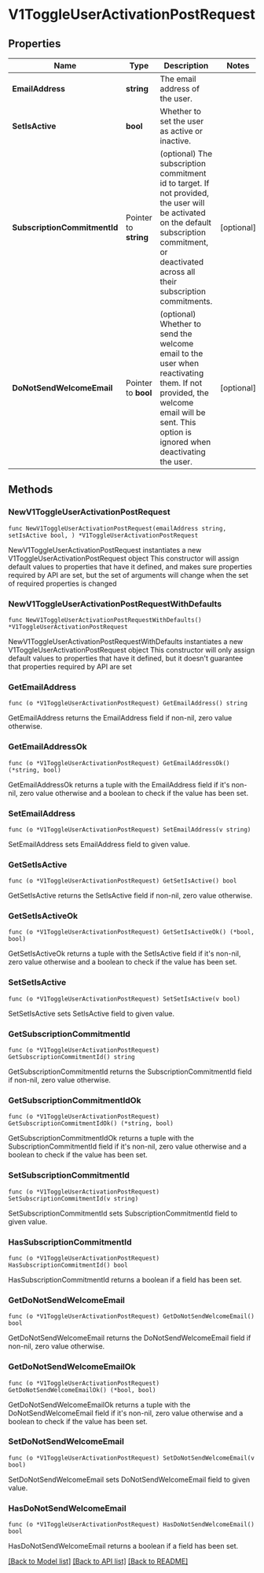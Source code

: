 # V1ToggleUserActivationPostRequest

## Properties

Name | Type | Description | Notes
------------ | ------------- | ------------- | -------------
**EmailAddress** | **string** | The email address of the user. | 
**SetIsActive** | **bool** | Whether to set the user as active or inactive. | 
**SubscriptionCommitmentId** | Pointer to **string** | (optional) The subscription commitment id to target. If not provided, the user will be activated on the default subscription commitment, or deactivated across all their subscription commitments. | [optional] 
**DoNotSendWelcomeEmail** | Pointer to **bool** | (optional) Whether to send the welcome email to the user when reactivating them. If not provided, the welcome email will be sent. This option is ignored when deactivating the user. | [optional] 

## Methods

### NewV1ToggleUserActivationPostRequest

`func NewV1ToggleUserActivationPostRequest(emailAddress string, setIsActive bool, ) *V1ToggleUserActivationPostRequest`

NewV1ToggleUserActivationPostRequest instantiates a new V1ToggleUserActivationPostRequest object
This constructor will assign default values to properties that have it defined,
and makes sure properties required by API are set, but the set of arguments
will change when the set of required properties is changed

### NewV1ToggleUserActivationPostRequestWithDefaults

`func NewV1ToggleUserActivationPostRequestWithDefaults() *V1ToggleUserActivationPostRequest`

NewV1ToggleUserActivationPostRequestWithDefaults instantiates a new V1ToggleUserActivationPostRequest object
This constructor will only assign default values to properties that have it defined,
but it doesn't guarantee that properties required by API are set

### GetEmailAddress

`func (o *V1ToggleUserActivationPostRequest) GetEmailAddress() string`

GetEmailAddress returns the EmailAddress field if non-nil, zero value otherwise.

### GetEmailAddressOk

`func (o *V1ToggleUserActivationPostRequest) GetEmailAddressOk() (*string, bool)`

GetEmailAddressOk returns a tuple with the EmailAddress field if it's non-nil, zero value otherwise
and a boolean to check if the value has been set.

### SetEmailAddress

`func (o *V1ToggleUserActivationPostRequest) SetEmailAddress(v string)`

SetEmailAddress sets EmailAddress field to given value.


### GetSetIsActive

`func (o *V1ToggleUserActivationPostRequest) GetSetIsActive() bool`

GetSetIsActive returns the SetIsActive field if non-nil, zero value otherwise.

### GetSetIsActiveOk

`func (o *V1ToggleUserActivationPostRequest) GetSetIsActiveOk() (*bool, bool)`

GetSetIsActiveOk returns a tuple with the SetIsActive field if it's non-nil, zero value otherwise
and a boolean to check if the value has been set.

### SetSetIsActive

`func (o *V1ToggleUserActivationPostRequest) SetSetIsActive(v bool)`

SetSetIsActive sets SetIsActive field to given value.


### GetSubscriptionCommitmentId

`func (o *V1ToggleUserActivationPostRequest) GetSubscriptionCommitmentId() string`

GetSubscriptionCommitmentId returns the SubscriptionCommitmentId field if non-nil, zero value otherwise.

### GetSubscriptionCommitmentIdOk

`func (o *V1ToggleUserActivationPostRequest) GetSubscriptionCommitmentIdOk() (*string, bool)`

GetSubscriptionCommitmentIdOk returns a tuple with the SubscriptionCommitmentId field if it's non-nil, zero value otherwise
and a boolean to check if the value has been set.

### SetSubscriptionCommitmentId

`func (o *V1ToggleUserActivationPostRequest) SetSubscriptionCommitmentId(v string)`

SetSubscriptionCommitmentId sets SubscriptionCommitmentId field to given value.

### HasSubscriptionCommitmentId

`func (o *V1ToggleUserActivationPostRequest) HasSubscriptionCommitmentId() bool`

HasSubscriptionCommitmentId returns a boolean if a field has been set.

### GetDoNotSendWelcomeEmail

`func (o *V1ToggleUserActivationPostRequest) GetDoNotSendWelcomeEmail() bool`

GetDoNotSendWelcomeEmail returns the DoNotSendWelcomeEmail field if non-nil, zero value otherwise.

### GetDoNotSendWelcomeEmailOk

`func (o *V1ToggleUserActivationPostRequest) GetDoNotSendWelcomeEmailOk() (*bool, bool)`

GetDoNotSendWelcomeEmailOk returns a tuple with the DoNotSendWelcomeEmail field if it's non-nil, zero value otherwise
and a boolean to check if the value has been set.

### SetDoNotSendWelcomeEmail

`func (o *V1ToggleUserActivationPostRequest) SetDoNotSendWelcomeEmail(v bool)`

SetDoNotSendWelcomeEmail sets DoNotSendWelcomeEmail field to given value.

### HasDoNotSendWelcomeEmail

`func (o *V1ToggleUserActivationPostRequest) HasDoNotSendWelcomeEmail() bool`

HasDoNotSendWelcomeEmail returns a boolean if a field has been set.


[[Back to Model list]](../README.md#documentation-for-models) [[Back to API list]](../README.md#documentation-for-api-endpoints) [[Back to README]](../README.md)


